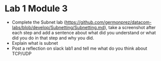 # Lab 1 Module 3
- Complete the Subnet lab (https://github.com/germonprez/datacom-labs/blob/develop/Subnetting/Subnetting.md), take a screenshot after each step and add a sentence about what did you understand or what did you do in that step and why you did.
- Explain what is subnet
- Post a reflection on slack lab1 and tell me what do you think about TCP/UDP
